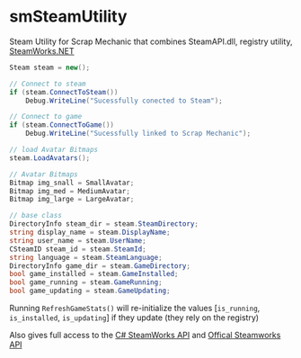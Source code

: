 # smSteamUtility
 Steam Utility for Scrap Mechanic that combines SteamAPI.dll, registry utility, [SteamWorks.NET](https://steamworks.github.io/)


```csharp
Steam steam = new();

// Connect to steam
if (steam.ConnectToSteam())
    Debug.WriteLine("Sucessfully conected to Steam");

// Connect to game
if (steam.ConnectToGame())
    Debug.WriteLine("Sucessfully linked to Scrap Mechanic");

// load Avatar Bitmaps
steam.LoadAvatars();

// Avatar Bitmaps
Bitmap img_snall = SmallAvatar;
Bitmap img_med = MediumAvatar;
Bitmap img_large = LargeAvatar;

// base class
DirectoryInfo steam_dir = steam.SteamDirectory;
string display_name = steam.DisplayName;
string user_name = steam.UserName;
CSteamID steam_id = steam.SteamId;
string language = steam.SteamLanguage; 
DirectoryInfo game_dir = steam.GameDirectory; 
bool game_installed = steam.GameInstalled;
bool game_running = steam.GameRunning;
bool game_updating = steam.GameUpdating;
```

Running `RefreshGameStats()` will re-initialize the values [`is_running`, `is_installed`, `is_updating`] if they update (they rely on the registry)

Also gives full access to the [C# SteamWorks API](https://steamworks.github.io/) and [Offical Steamworks API](https://partner.steamgames.com/doc/sdk/api)

